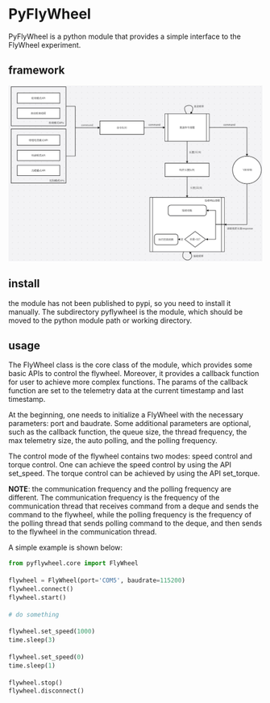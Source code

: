 # PyFlyWheel

PyFlyWheel is a python module that provides a simple interface to the FlyWheel experiment.

## framework

![Framework of the module](resources/images/framework.png)

## install

the module has not been published to pypi, so you need to install it manually. The subdirectory pyflywheel is the module, which should be moved to the python module path or working directory.


## usage

The FlyWheel class is the core class of the module, which provides some basic APIs to control the flywheel. Moreover, it provides a callback function for user to achieve more complex functions. The params of the callback function are set to the telemetry data at the current timestamp and last timestamp.

At the beginning, one needs to initialize a FlyWheel with the necessary parameters: port and baudrate. Some additional parameters are optional, such as the callback function, the queue size, the thread frequency, the max telemetry size, the auto polling, and the polling frequency.

The control mode of the flywheel contains two modes: speed control and torque control. One can achieve the speed control by using the API set_speed. The torque control can be achieved by using the API set_torque.

$\textbf{NOTE}$: the communication frequency and the polling frequency are different. The communication frequency is the frequency of the communication thread that receives command from a deque and sends the command to the flywheel, while the polling frequency is the frequency of the polling thread that sends polling command to the deque, and then sends to the flywheel in the communication thread.


A simple example is shown below:
```python
from pyflywheel.core import FlyWheel

flywheel = FlyWheel(port='COM5', baudrate=115200)
flywheel.connect()
flywheel.start()

# do something

flywheel.set_speed(1000)
time.sleep(3)

flywheel.set_speed(0)
time.sleep(1)

flywheel.stop()
flywheel.disconnect()
```
